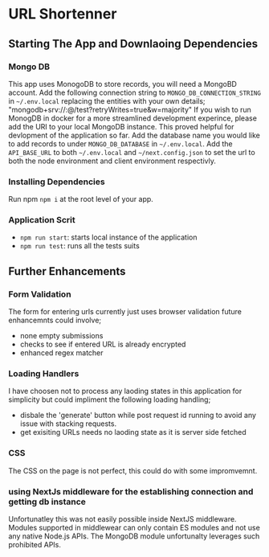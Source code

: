 # URL Shortenner

## Starting The App and Downlaoing Dependencies
### Mongo DB
This app uses MonogoDB to store records, you will need a MongoBD account.
Add the following connection string to `MONGO_DB_CONNECTION_STRING` in `~/.env.local` replacing the entities with your own details; "mongodb+srv://<username>:<password>@<your-cluster-url>/test?retryWrites=true&w=majority"
If you wish to run MonogDB in docker for a more streamlined development experince, please add the URI to your local MongoDB instance. This proved helpful for devlopment of the application so far.
Add the database name you would like to add records to under `MONGO_DB_DATABASE` in `~/.env.local`.
Add the `API_BASE_URL` to both `~/.env.local` and `~/next.config.json` to set the url to both the node environment and client environment respectivly.
### Installing Dependencies
Run npm `npm i` at the root level of your app.
### Application Scrit
- `npm run start`: starts local instance of the application
- `npm run test`: runs all the tests suits

## Further Enhancements
### Form Validation
The form for entering urls currently just uses browser validation future enhancemnts could involve;
- none empty submissions
- checks to see if entered URL is already encrypted
- enhanced regex matcher
### Loading Handlers
I have choosen not to process any laoding states in this application for simplicity but could impliment the following loading handling;
- disbale the 'generate' button while post request id running to avoid any issue with stacking requests.
- get exisiting URLs needs no laoding state as it is server side fetched
### CSS
The CSS on the page is not perfect, this could do with some impromvemnt.
### using NextJs middleware for the establishing connection and getting db instance
Unfortunatley this was not easily possible inside NextJS middleware. Modules supported in middlewear can only contain ES modules and not use any native Node.js APIs. The MongoDB module unfortunalty leverages such prohibited APIs.

